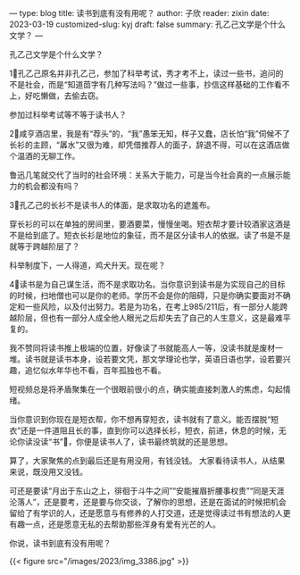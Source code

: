 —
type: blog
title: 读书到底有没有用呢？
author: 子欣
reader: zixin
date: 2023-03-19
customized-slug: kyj
draft: false
summary: 孔乙己文学是个什么文学？
—

孔乙己文学是个什么文学？

1⃣️孔乙己原名并非孔乙己，参加了科举考试，秀才考不上，读过一些书，追问的不是社会，而是“知道茴字有几种写法吗？”做过一些事，抄信这样基础的工作看不上，好吃懒做，去偷去窃。

参加过科举考试等不等于读书人？

2⃣️咸亨酒店里，我是有“荐头”的，“我”愚笨无知，样子又蠢，店长怕“我”伺候不了长衫的主顾，“羼水”又很为难，却凭借推荐人的面子，辞退不得，可以在这酒店做个温酒的无聊工作。

鲁迅几笔就交代了当时的社会环境：关系大于能力，可是当今社会真的一点展示能力的机会都没有吗？

3⃣️孔乙己的长衫不是读书人的体面，是求取功名的遮羞布。

穿长衫的可以在单独的房间里，要酒要菜，慢慢坐喝。短衣帮才要计较酒家这酒是不是给到底了。短衣长衫是地位的象征，而不是区分读书人的依据。读了书是不是就等于跨越阶层了？

科举制度下，一人得道，鸡犬升天。现在呢？

4⃣️读书是为自己谋生活，而不是求取功名。当你意识到读书是为实现自己的目标的时候，扫地僧也可以是你的老师。学历不会是你的阻碍，只是你确实要面对不确定和一些风险，以及付出努力。若是为功名，在考上985/211后，有一部分人能跨越阶层，但也有一部分人成全他人眼光之后却失去了自己的人生意义，这是最难平复的。

我不赞同将读书推上极端的位置，好像读了书就能高人一等，没读书就是废材一堆。读书就是读书本身，设若要文凭，那文学理论也学，英语日语也学，设若要兴趣，追忆似水年华也不看，百年孤独也不看。

短视频总是将矛盾聚集在一个很眼前很小的点，确实能直接刺激人的焦虑，勾起情绪。

当你意识到你现在是短衣帮，你不想再穿短衣，读书就有了意义。能否摆脱“短衣”还是一件道阻且长的事，直到你可以选择长衫，短衣，前进，休息的时候，无论你读没读“书”📖，你便是读书人了，读书最终筑就的还是思想。

算了，大家聚焦的点到最后还是有用没用，有钱没钱。
大家看待读书人，从结果来说，既没用又没钱。

可还是要读“月出于东山之上，徘徊于斗牛之间”“安能摧眉折腰事权贵”“同是天涯沦落人”，还是要考，还是要与你交谈，了解你的思想，还是在面试的时候把机会留给了有学识的人，还是愿意与有修养的人打交道，还是觉得读过书有想法的人更有趣一点，还是愿意无私的去帮助那些浑身有爱有光芒的人。

你说，读书到底有没有用呢？

{{< figure src="/images/2023/img_3386.jpg" >}}